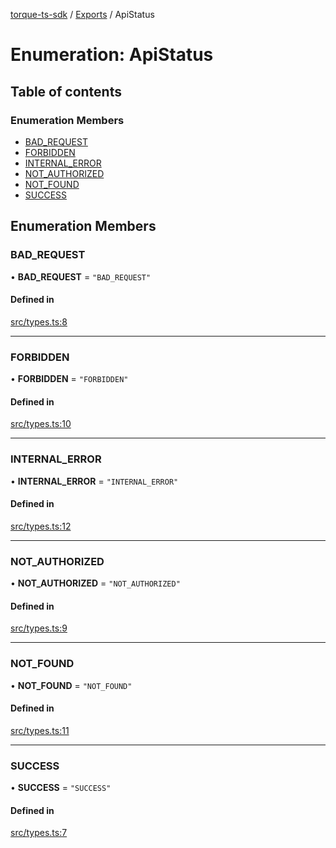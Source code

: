 [torque-ts-sdk](../README.md) / [Exports](../modules.md) / ApiStatus

# Enumeration: ApiStatus

## Table of contents

### Enumeration Members

- [BAD\_REQUEST](ApiStatus.md#bad_request)
- [FORBIDDEN](ApiStatus.md#forbidden)
- [INTERNAL\_ERROR](ApiStatus.md#internal_error)
- [NOT\_AUTHORIZED](ApiStatus.md#not_authorized)
- [NOT\_FOUND](ApiStatus.md#not_found)
- [SUCCESS](ApiStatus.md#success)

## Enumeration Members

### BAD\_REQUEST

• **BAD\_REQUEST** = ``"BAD_REQUEST"``

#### Defined in

[src/types.ts:8](https://github.com/torque-labs/torque-ts-sdk/blob/ab64622a4de69c8aabdb5d18bf7b42d2ca787e24/src/types.ts#L8)

___

### FORBIDDEN

• **FORBIDDEN** = ``"FORBIDDEN"``

#### Defined in

[src/types.ts:10](https://github.com/torque-labs/torque-ts-sdk/blob/ab64622a4de69c8aabdb5d18bf7b42d2ca787e24/src/types.ts#L10)

___

### INTERNAL\_ERROR

• **INTERNAL\_ERROR** = ``"INTERNAL_ERROR"``

#### Defined in

[src/types.ts:12](https://github.com/torque-labs/torque-ts-sdk/blob/ab64622a4de69c8aabdb5d18bf7b42d2ca787e24/src/types.ts#L12)

___

### NOT\_AUTHORIZED

• **NOT\_AUTHORIZED** = ``"NOT_AUTHORIZED"``

#### Defined in

[src/types.ts:9](https://github.com/torque-labs/torque-ts-sdk/blob/ab64622a4de69c8aabdb5d18bf7b42d2ca787e24/src/types.ts#L9)

___

### NOT\_FOUND

• **NOT\_FOUND** = ``"NOT_FOUND"``

#### Defined in

[src/types.ts:11](https://github.com/torque-labs/torque-ts-sdk/blob/ab64622a4de69c8aabdb5d18bf7b42d2ca787e24/src/types.ts#L11)

___

### SUCCESS

• **SUCCESS** = ``"SUCCESS"``

#### Defined in

[src/types.ts:7](https://github.com/torque-labs/torque-ts-sdk/blob/ab64622a4de69c8aabdb5d18bf7b42d2ca787e24/src/types.ts#L7)
